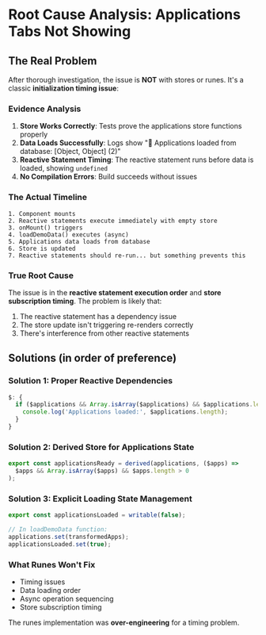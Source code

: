 # Root Cause Analysis: Applications Tabs Not Showing

## The Real Problem

After thorough investigation, the issue is **NOT** with stores or runes. It's a classic **initialization timing issue**:

### Evidence Analysis

1. **Store Works Correctly**: Tests prove the applications store functions properly
2. **Data Loads Successfully**: Logs show "📱 Applications loaded from database: [Object, Object] (2)"
3. **Reactive Statement Timing**: The reactive statement runs before data is loaded, showing `undefined`
4. **No Compilation Errors**: Build succeeds without issues

### The Actual Timeline

```
1. Component mounts
2. Reactive statements execute immediately with empty store
3. onMount() triggers
4. loadDemoData() executes (async)
5. Applications data loads from database
6. Store is updated
7. Reactive statements should re-run... but something prevents this
```

### True Root Cause

The issue is in the **reactive statement execution order** and **store subscription timing**. The problem is likely that:

1. The reactive statement has a dependency issue
2. The store update isn't triggering re-renders correctly
3. There's interference from other reactive statements

## Solutions (in order of preference)

### Solution 1: Proper Reactive Dependencies
```typescript
$: {
  if ($applications && Array.isArray($applications) && $applications.length > 0) {
    console.log('Applications loaded:', $applications.length);
  }
}
```

### Solution 2: Derived Store for Applications State
```typescript
export const applicationsReady = derived(applications, ($apps) => 
  $apps && Array.isArray($apps) && $apps.length > 0
);
```

### Solution 3: Explicit Loading State Management
```typescript
export const applicationsLoaded = writable(false);

// In loadDemoData function:
applications.set(transformedApps);
applicationsLoaded.set(true);
```

### What Runes Won't Fix

- Timing issues
- Data loading order
- Async operation sequencing
- Store subscription timing

The runes implementation was **over-engineering** for a timing problem.